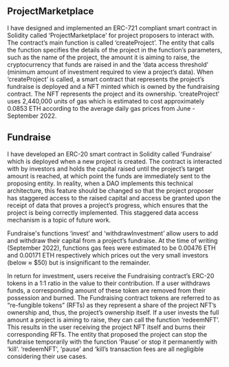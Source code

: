 ## ProjectMarketplace

I have designed and implemented an ERC-721 compliant smart contract in Solidity called ‘ProjectMarketplace’ for project proposers to interact with. The contract’s main function is called ‘createProject’. The entity that calls the function specifies the details of the project in the function’s parameters, such as the name of the project, the amount it is aiming to raise, the cryptocurrency that funds are raised in and the ‘data access threshold’ (minimum amount of investment required to view a project’s data). When ‘createProject’ is called, a smart contract that represents the project’s fundraise is deployed and a NFT minted which is owned by the fundraising contract. The NFT represents the project and its ownership. ‘createProject’ uses 2,440,000 units of gas which is estimated to cost approximately 0.0853 ETH according to the average daily gas prices from June - September 2022.

## Fundraise

I have developed an ERC-20 smart contract in Solidity called ‘Fundraise’ which is deployed when a new project is created. The contract is interacted with by investors and holds the capital raised until the project’s target amount is reached, at which point the funds are immediately sent to the proposing entity. In reality, when a DAO implements this technical architecture, this feature should be changed so that the project proposer has staggered access to the raised capital and access be granted upon the receipt of data that proves a project’s progress, which ensures that the project is being correctly implemented. This staggered data access mechanism is a topic of future work. 

Fundraise's functions ‘invest’ and ‘withdrawInvestment’ allow users to add and withdraw their capital from a project’s fundraise.  At the time of writing (September 2022), functions gas fees were estimated to be 0.00476 ETH and 0.00171 ETH respectively which prices out the very small investors (below ≈ $50) but is insignificant to the remainder.

In return for investment, users receive the Fundraising contract’s ERC-20 tokens in a 1:1 ratio in the value to their contribution. If a user withdraws funds, a corresponding amount of these token are removed from their possession and burned. The Fundraising contract tokens are referred to as “re-fungible tokens” (RFTs) as they represent a share of the project NFT’s ownership and, thus, the project’s ownership itself. If a user invests the full amount a project is aiming to raise, they can call the function ‘redeemNFT’. This results in the user receiving the project NFT itself and burns their corresponding RFTs. The entity that proposed the project can stop the fundraise temporarily with the function ‘Pause’ or stop it permanently with ‘kill’. ‘redeemNFT’, ‘pause’ and ‘kill’s transaction fees are all negligible considering their use cases.
